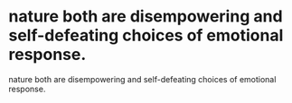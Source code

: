 # nature both  are  disempowering and self-defeating choices of emotional response.

nature both  are  disempowering and self-defeating choices of emotional response.